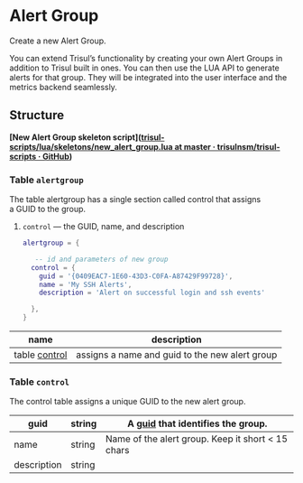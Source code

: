# Alert Group

Create a new Alert Group.

You can extend Trisul’s functionality by creating your own Alert Groups in addition to Trisul built in ones. You can then use the LUA API to generate alerts for that group. They will be integrated into the user interface and the metrics backend seamlessly.

## Structure

**[New Alert Group skeleton script]([trisul-scripts/lua/skeletons/new_alert_group.lua at master · trisulnsm/trisul-scripts · GitHub](https://github.com/trisulnsm/trisul-scripts/blob/master/lua/skeletons/new_alert_group.lua))**

### Table `alertgroup`

The table alertgroup has a single section called control that assigns a GUID to the group.

1. `control` — the GUID, name, and description
   
   ```lua
   alertgroup = {
   
      -- id and parameters of new group
     control = {
       guid = '{0409EAC7-1E60-43D3-C0FA-A87429F99728}',
       name = 'My SSH Alerts',
       description = 'Alert on successful login and ssh events'
   
     },
   }
   ```

| name                                                                    | description                                    |
| ----------------------------------------------------------------------- | ---------------------------------------------- |
| table [control](/docs/lua/alert_group#tablecontrol ) | assigns a name and guid to the new alert group |

### Table `control`

The control table assigns a unique GUID to the new alert group.

| guid        | string | A [guid](/docs/ref/guid) that identifies the group. |
| ----------- | ------ | --------------------------------------------------- |
| name        | string | Name of the alert group. Keep it short < 15 chars   |
| description | string |                                                     |
